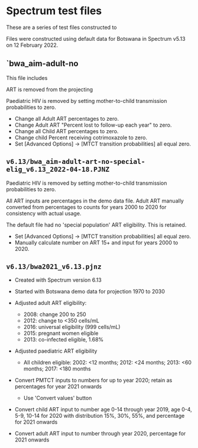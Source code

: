 # Spectrum test files

These are a series of test files constructed to 




Files were constructed using default data for Botswana
in Spectrum v5.13 on 12 February 2022.


## `bwa_aim-adult-no

This file includes 

ART is removed from the projecting

Paediatric HIV is removed by setting mother-to-child transmission probabilities to zero.

* Change all Adult ART percentages to zero.
* Change Adult ART "Percent lost to follow-up each year" to zero.
* Change all Child ART percentages to zero.
* Change child Percent receiving cotrimoxazole to zero.
* Set [Advanced Options] -> [MTCT transition probabilities] all equal zero.


## `v6.13/bwa_aim-adult-art-no-special-elig_v6.13_2022-04-18.PJNZ`

Paediatric HIV is removed by setting mother-to-child transmission probabilities to zero.

All ART inputs are percentages in the demo data file. Adult ART manually converted from 
percentages to counts for years 2000 to 2020 for consistency with actual usage.

The default file had no 'special population' ART eligibility. This is retained.

* Set [Advanced Options] -> [MTCT transition probabilities] all equal zero.
* Manually calculate number on ART 15+ and input for years 2000 to 2020.


## `v6.13/bwa2021_v6.13.pjnz`

* Created with Spectrum version 6.13

* Started with Botswana demo data for projection 1970 to 2030

* Adjusted adult ART eligibility:
  - 2008: change 200 to 250
  - 2012: change to <350 cells/mL
  - 2016: universal eligibility (999 cells/mL)
  - 2015: pregnant women eligible
  - 2013: co-infected eligible, 1.68%
  
* Adjusted paediatric ART eligibility
  - All children eligible: 2002: <12 months; 2012: <24 months; 2013: <60 months; 2017: <180 months
  
* Convert PMTCT inputs to numbers for up to year 2020; retain as percentages for year 2021 onwards
  - Use 'Convert values' button
  
* Convert child ART input to number age 0-14 through year 2019, age 0-4, 5-9, 10-14 for 2020 
  with distribution 15%, 30%, 55%, and percentage for 2021 onwards

* Convert adult ART input to number through year 2020, percentage for 2021 onwards
